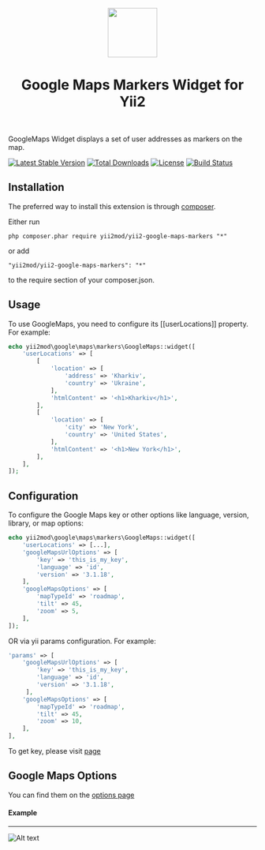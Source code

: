 <p align="center">
    <a href="https://github.com/yiisoft" target="_blank">
        <img src="https://avatars0.githubusercontent.com/u/993323" height="100px">
    </a>
    <h1 align="center">Google Maps Markers Widget for Yii2</h1>
    <br>
</p>

GoogleMaps Widget displays a set of user addresses as markers on the map.

[![Latest Stable Version](https://poser.pugx.org/yii2mod/yii2-google-maps-markers/v/stable)](https://packagist.org/packages/yii2mod/yii2-google-maps-markers)
[![Total Downloads](https://poser.pugx.org/yii2mod/yii2-google-maps-markers/downloads)](https://packagist.org/packages/yii2mod/yii2-google-maps-markers)
[![License](https://poser.pugx.org/yii2mod/yii2-google-maps-markers/license)](https://packagist.org/packages/yii2mod/yii2-google-maps-markers)
[![Build Status](https://travis-ci.org/yii2mod/yii2-google-maps-markers.svg?branch=master)](https://travis-ci.org/yii2mod/yii2-google-maps-markers)

Installation
------------

The preferred way to install this extension is through [composer](http://getcomposer.org/download/).

Either run

```
php composer.phar require yii2mod/yii2-google-maps-markers "*"
```

or add

```
"yii2mod/yii2-google-maps-markers": "*"
```

to the require section of your composer.json.

Usage
-----

To use GoogleMaps, you need to configure its [[userLocations]] property. For example:

```php
echo yii2mod\google\maps\markers\GoogleMaps::widget([
    'userLocations' => [
        [
            'location' => [
                'address' => 'Kharkiv',
                'country' => 'Ukraine',
            ],
            'htmlContent' => '<h1>Kharkiv</h1>',
        ],
        [
            'location' => [
                'city' => 'New York',
                'country' => 'United States',
            ],
            'htmlContent' => '<h1>New York</h1>',
        ],
    ],
]);
```

Configuration
-------------

To configure the Google Maps key or other options like language, version, library, or map options:

```php
echo yii2mod\google\maps\markers\GoogleMaps::widget([
    'userLocations' => [...],
    'googleMapsUrlOptions' => [
        'key' => 'this_is_my_key',
        'language' => 'id',
        'version' => '3.1.18',
    ],
    'googleMapsOptions' => [
        'mapTypeId' => 'roadmap',
        'tilt' => 45,
        'zoom' => 5,
    ],
]);
```

OR via yii params configuration. For example:

```php
'params' => [
    'googleMapsUrlOptions' => [
        'key' => 'this_is_my_key',
        'language' => 'id',
        'version' => '3.1.18',
     ],
    'googleMapsOptions' => [
        'mapTypeId' => 'roadmap',
        'tilt' => 45,
        'zoom' => 10,
    ],
],
```

To get key, please visit [page](https://developers.google.com/maps/documentation/javascript/get-api-key)

Google Maps Options
-------------------

You can find them on the [options page](https://developers.google.com/maps/documentation/javascript/reference)

#### Example
------------

![Alt text](http://res.cloudinary.com/zfort/image/upload/v1441115988/Map_preview_hcwb1x.png "Example")
